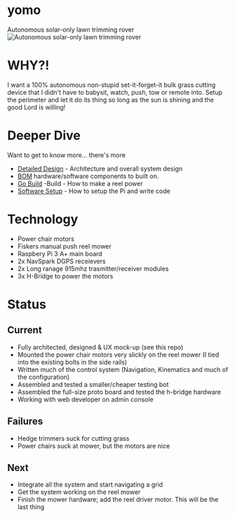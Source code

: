 # yomo
Autonomous solar-only lawn trimming rover
![Autonomous solar-only lawn trimming rover](resources/yomo.jpg)

# WHY?!

I want a 100% autonomous non-stupid set-it-forget-it bulk grass cutting device that I didn't have to babysit, watch, push, tow or remote into.  Setup the perimeter and let it do its thing so long as the sun is shining and the good Lord is willing!

# Deeper Dive

Want to get to know more... there's more

* [Detailed Design](Design.md) - Architecture and overall system design
* [BOM](Implementation.md) hardware/software components to built on.
* [Go Build](Build.md) -Build - How to make a reel power
* [Software Setup](Setup.md) - How to setup the Pi and write code

# Technology

- Power chair motors
- Fiskers manual push reel mower
- Raspbery Pi 3 A+ main board
- 2x NavSpark DGPS receievers
- 2x Long ranage 915mhz trasmitter/receiver modules
- 3x H-Bridge to power the motors

# Status

## Current
- Fully architected, designed & UX mock-up (see this repo)
- Mounted the power chair motors very slickly on the reel mower (I tied into the existing bolts in the side rails)
- Written much of the control system (Navigation, Kinematics and much of the configuration)
- Assembled and tested a smaller/cheaper testing bot
- Assembled the full-size proto board and tested the h-bridge hardware
- Working with web developer on admin console

## Failures
- Hedge trimmers suck for cutting grass
- Power chairs suck at mower, but the motors are nice

## Next
- Integrate all the system and start navigating a grid 
- Get the system working on the reel mower
- Finish the mower hardware; add the reel driver motor.  This will be the last thing
